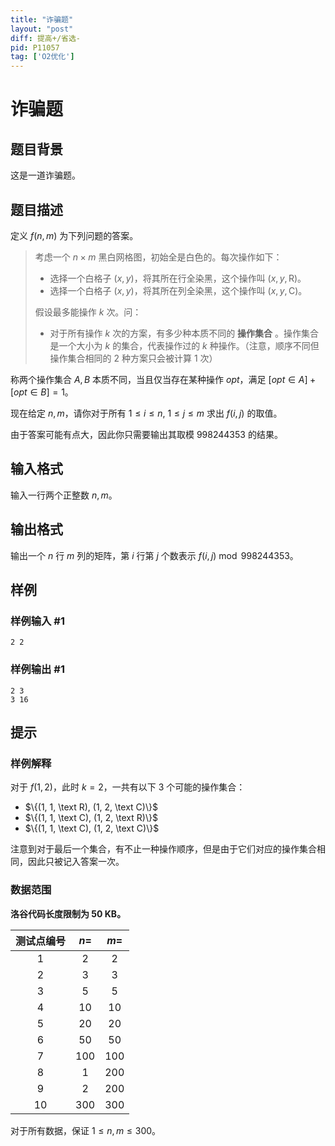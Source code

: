```yaml
---
title: "诈骗题"
layout: "post"
diff: 提高+/省选-
pid: P11057
tag: ['O2优化']
---
```

# 诈骗题
## 题目背景

这是一道诈骗题。
## 题目描述

定义 $f(n,m)$ 为下列问题的答案。

> 考虑一个 $n\times m$ 黑白网格图，初始全是白色的。每次操作如下：
> - 选择一个白格子 $(x,y)$，将其所在行全染黑，这个操作叫 $(x,y,\text{R})$。
> - 选择一个白格子 $(x,y)$，将其所在列全染黑，这个操作叫 $(x,y,\text{C})$。
> 
> 假设最多能操作 $k$ 次。问：
> 
> - 对于所有操作 $k$ 次的方案，有多少种本质不同的 **操作集合** 。操作集合是一个大小为 $k$ 的集合，代表操作过的 $k$ 种操作。（注意，顺序不同但操作集合相同的 $2$ 种方案只会被计算 $1$ 次）

称两个操作集合 $A, B$ 本质不同，当且仅当存在某种操作 $opt$，满足 $[opt \in A] + [opt \in B] = 1$。

现在给定 $n,m$，请你对于所有 $1\le i\le n,\ 1\le j\le m$ 求出 $f(i,j)$ 的取值。

由于答案可能有点大，因此你只需要输出其取模 $998244353$ 的结果。
## 输入格式

输入一行两个正整数 $n,m$。
## 输出格式

输出一个 $n$ 行 $m$ 列的矩阵，第 $i$ 行第 $j$ 个数表示 $f(i,j)\bmod 998244353$。
## 样例

### 样例输入 #1
```
2 2
```
### 样例输出 #1
```
2 3
3 16
```
## 提示

### 样例解释

对于 $f(1, 2)$，此时 $k = 2$，一共有以下 $3$ 个可能的操作集合：

- $\{(1, 1, \text R), (1, 2, \text C)\}$
- $\{(1, 1, \text C), (1, 2, \text R)\}$
- $\{(1, 1, \text C), (1, 2, \text C)\}$

注意到对于最后一个集合，有不止一种操作顺序，但是由于它们对应的操作集合相同，因此只被记入答案一次。

### 数据范围

**洛谷代码长度限制为 $\textbf{50\ KB}$。**

| 测试点编号 | $n=$ | $m=$ |
| :----------: | :----------: | :----------: |
| $1$ | $2$ | $2$ |
| $2$ | $3$ | $3$ |
| $3$ | $5$ | $5$ |
| $4$ | $10$ | $10$ |
| $5$ | $20$ | $20$ |
| $6$ | $50$ | $50$ |
| $7$ | $100$ | $100$ |
| $8$ | $1$ | $200$ |
| $9$ | $2$ | $200$ |
| $10$ | $300$ | $300$ |

对于所有数据，保证 $1\le n,m\le 300$。
